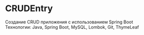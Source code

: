 # CRUDEntry
Создание CRUD приложения с использованием Spring Boot  
Технологии:
Java, Spring Boot, MySQL, Lombok, Git, ThymeLeaf
